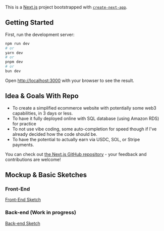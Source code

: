 This is a [Next.js](https://nextjs.org) project bootstrapped with [`create-next-app`](https://nextjs.org/docs/app/api-reference/cli/create-next-app).

## Getting Started

First, run the development server:

```bash
npm run dev
# or
yarn dev
# or
pnpm dev
# or
bun dev
```

Open [http://localhost:3000](http://localhost:3000) with your browser to see the result.



## Idea & Goals With Repo
 - To create a simplified ecommerce website with potentially some web3 capabilities, in 3 days or less.
 - To have it fully deployed online with SQL database (using Amazon RDS) for practice
 - To not use vibe coding, some auto-completion for speed though if I've already decided how the code should be.
 - To have the potential to actually earn via USDC, SOL, or Stripe payments.

You can check out [the Next.js GitHub repository](https://github.com/vercel/next.js) - your feedback and contributions are welcome!

## Mockup & Basic Sketches

### Front-End
[Front-End Sketch](sketchedFrontEnd.png)

### Back-end (Work in progress)
[Back-end Sketch](initialBackendSketch.png)
